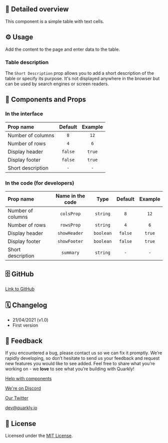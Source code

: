 ## 📖 Detailed overview

This component is a simple table with text cells.

## ⚙️ Usage

Add the content to the page and enter data to the table.

### Table description

The `Short Description` prop allows you to add a short description of the table or specify its purpose. It's not displayed anywhere in the browser but can be used by search engines or screen readers.

## 🧩 Components and Props

### In the interface

| Prop name         | Default | Example |
| :---------------- | :-----: | :-----: |
| Number of columns |   `8`   |  `12`   |
| Number of rows    |   `4`   |   `6`   |
| Display header    | `false` | `true`  |
| Display footer    | `false` | `true`  |
| Short description |   `-`   |   `-`   |

### In the code (for developers)

| Prop name         | Name in the code |   Type    | Default | Example |
| :---------------- | :--------------: | :-------: | :-----: | :-----: |
| Number of columns |    `colsProp`    | `string`  |   `8`   |  `12`   |
| Number of rows    |    `rowsProp`    | `string`  |   `4`   |   `6`   |
| Display header    |   `showHeader`   | `boolean` | `false` | `true`  |
| Display footer    |   `showFooter`   | `boolean` | `false` | `true`  |
| Short description |    `summary`     | `string`  |   `-`   |   `-`   |

## 🗄 GitHub

[Link to GitHub](https://github.com/quarkly/community-kit/blob/master/src/Table.js)

## 🗓 Changelog

-   21/04/2021 (v1.0)
-   First version

## 📮 Feedback

If you encountered a bug, please contact us so we can fix it promptly. We’re rapidly developing, so don’t hesitate to send us your feedback and request new features you would like to see added. Feel free to share what you’re working on - we **love** to see what you’re building with Quarkly!

[Help with components](https://community.quarkly.io/c/requests/11)

[We're on Discord](https://discord.gg/SuF9vCMJGW)

[Our Twitter](https://twitter.com/quarklyapp)

[dev@quarkly.io](mailto:dev@quarkly.io)

## 📝 License

Licensed under the [MIT License](./LICENSE).
